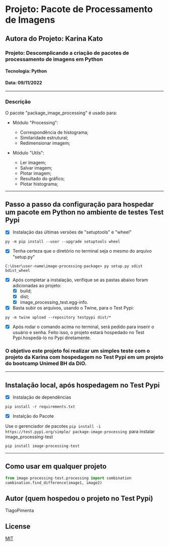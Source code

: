 # Projeto: Pacote de Processamento de Imagens
## Autora do Projeto: Karina Kato
### Projeto: Descomplicando a criação de pacotes de processamento de imagens em Python
#### Tecnologia: Python
#### Data: 09/11/2022
-----------------------------------------
### Descrição
O pacote "package_image_processing" é usado para:

- Módulo "Processing":
  - Correspondência de histograma;
  - Similaridade estrutural;
  - Redimensionar imagem;

- Módulo "Utils":
  - Ler imagem;
  - Salvar imagem;
  - Plotar imagem;
  - Resultado do gráfico;
  - Plotar histograma;
---------------------------------------------
## Passo a passo da configuração para hospedar um pacote em Python no ambiente de testes Test Pypi

- [x] Instalação das últimas versões de "setuptools" e "wheel"

```
py -m pip install --user --upgrade setuptools wheel
```
- [x] Tenha certeza que o diretório no terminal seja o mesmo do arquivo "setup.py"

```
C:\User\user-name\image-processing-package> py setup.py sdist bdist_wheel
```

- [x] Após completar a instalação, verifique se as pastas abaixo foram adicionadas ao projeto:
  - [x] build;
  - [x] dist;
  - [x] image_processing_test.egg-info.

- [x] Basta subir os arquivos, usando o Twine, para o Test Pypi:

```
py -m twine upload --repository testpypi dist/*
```

- [x] Após rodar o comando acima no terminal, será pedido para inserir o usuário e senha. Feito isso, o projeto estará hospedado no Test Pypi.hospedá-lo no Pypi diretamente.

### O objetivo este projeto foi realizar um simples teste com o projeto da Karina com hospedagem no Test Pypi em um projeto do bootcamp Unimed BH da DiO.

----------------------------------------------------
## Instalação local, após hospedagem no Test Pypi

- [x] Instalação de dependências
```
pip install -r requirements.txt
```

- [x] Instalção do Pacote

Use o gerenciador de pacotes ```pip install -i https://test.pypi.org/simple/ package-image-processing ```para instalar image_processing-test

```bash
pip install image-processing-test
```
-------------------------------------------------
## Como usar em qualquer projeto

```python
from image-processing-test.processing import combination
combination.find_difference(image1, image2)
```

## Autor (quem hospedou o projeto no Test Pypi)
TiagoPimenta



## License
[MIT](https://choosealicense.com/licenses/mit/)
